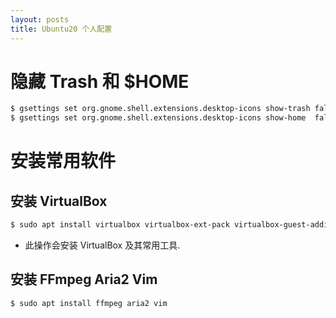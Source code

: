 ```yaml
---
layout: posts
title: Ubuntu20 个人配置
---
```



# 隐藏 Trash 和 $HOME

```bash
$ gsettings set org.gnome.shell.extensions.desktop-icons show-trash false
$ gsettings set org.gnome.shell.extensions.desktop-icons show-home  false
```



# 安装常用软件

## 安装 VirtualBox

```bash
$ sudo apt install virtualbox virtualbox-ext-pack virtualbox-guest-additions-iso
```

- 此操作会安装 VirtualBox 及其常用工具.

## 安装 FFmpeg Aria2 Vim

```bash
$ sudo apt install ffmpeg aria2 vim
```
